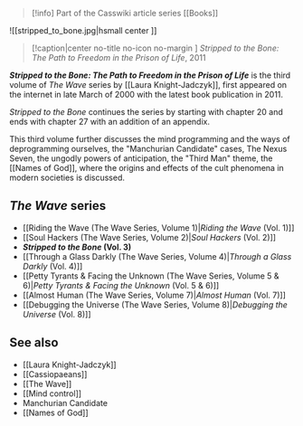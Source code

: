 > [!info] Part of the Casswiki article series [[Books]]

![[stripped_to_bone.jpg|hsmall center ]] 
> [!caption|center no-title no-icon no-margin ]
> _Stripped to the Bone: The Path to Freedom in the Prison of Life_, 2011

_**Stripped to the Bone: The Path to Freedom in the Prison of Life**_ is the third volume of _The Wave_ series by [[Laura Knight-Jadczyk]], first appeared on the internet in late March of 2000 with the latest book publication in 2011.

_Stripped to the Bone_ continues the series by starting with chapter 20 and ends with chapter 27 with an addition of an appendix.

This third volume further discusses the mind programming and the ways of deprogramming ourselves, the "Manchurian Candidate" cases, The Nexus Seven, the ungodly powers of anticipation, the "Third Man" theme, the [[Names of God]], where the origins and effects of the cult phenomena in modern societies is discussed.

_The Wave_ series
-----------------

*   [[Riding the Wave (The Wave Series, Volume 1)|_Riding the Wave_ (Vol. 1)]]
*   [[Soul Hackers (The Wave Series, Volume 2)|_Soul Hackers_ (Vol. 2)]]
*   **_Stripped to the Bone_ (Vol. 3)**
*   [[Through a Glass Darkly (The Wave Series, Volume 4)|_Through a Glass Darkly_ (Vol. 4)]]
*   [[Petty Tyrants & Facing the Unknown (The Wave Series, Volume 5 & 6)|_Petty Tyrants & Facing the Unknown_ (Vol. 5 & 6)]]
*   [[Almost Human (The Wave Series, Volume 7)|_Almost Human_ (Vol. 7)]]
*   [[Debugging the Universe (The Wave Series, Volume 8)|_Debugging the Universe_ (Vol. 8)]]

See also
--------

*   [[Laura Knight-Jadczyk]]
*   [[Cassiopaeans]]
*   [[The Wave]]
*   [[Mind control]]
*   Manchurian Candidate
*   [[Names of God]]